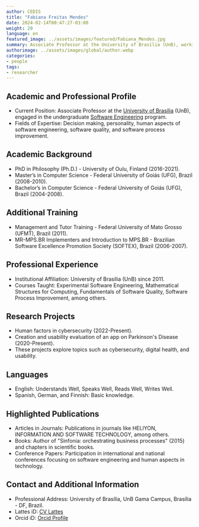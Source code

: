 ```yaml
---
author: CEDIS
title: "Fabiana Freitas Mendes"
date: 2024-02-14T00:47:27-03:00
weight: 20
language: en
featured_image: ../assets/images/featured/Fabiana_Mendes.jpg
summary: Associate Professor at the University of Brasília (UnB), working in the undergraduate Software Engineering program.
authorimage: ../assets/images/global/author.webp
categories:
- people
tags: 
- researcher
---
```

## Academic and Professional Profile
- Current Position: Associate Professor at the [University of Brasília](https://www.unb.br/) (UnB), engaged in the undergraduate [Software Engineering](http://software.unb.br/) program.
- Fields of Expertise: Decision making, personality, human aspects of software engineering, software quality, and software process improvement.
## Academic Background
- PhD in Philosophy (Ph.D.) - University of Oulu, Finland (2016-2021).
- Master’s in Computer Science - Federal University of Goiás (UFG), Brazil (2008-2010).
- Bachelor’s in Computer Science - Federal University of Goiás (UFG), Brazil (2004-2008).
## Additional Training
- Management and Tutor Training - Federal University of Mato Grosso (UFMT), Brazil (2011).
- MR-MPS.BR Implementers and Introduction to MPS.BR - Brazilian Software Excellence Promotion Society (SOFTEX), Brazil (2006-2007).
## Professional Experience
- Institutional Affiliation: University of Brasília (UnB) since 2011.
- Courses Taught: Experimental Software Engineering, Mathematical Structures for Computing, Fundamentals of Software Quality, Software Process Improvement, among others.
## Research Projects
- Human factors in cybersecurity (2022-Present).
- Creation and usability evaluation of an app on Parkinson's Disease (2020-Present).
- These projects explore topics such as cybersecurity, digital health, and usability.
## Languages
- English: Understands Well, Speaks Well, Reads Well, Writes Well.
- Spanish, German, and Finnish: Basic knowledge.
## Highlighted Publications
- Articles in Journals: Publications in journals like HELIYON, INFORMATION AND SOFTWARE TECHNOLOGY, among others.
- Books: Author of "Sinfonia: orchestrating business processes" (2015) and chapters in scientific books.
- Conference Papers: Participation in international and national conferences focusing on software engineering and human aspects in technology.
## Contact and Additional Information
- Professional Address: University of Brasília, UnB Gama Campus, Brasília - DF, Brazil.
- Lattes iD: [CV Lattes](http://lattes.cnpq.br/7675506667619564)
- Orcid iD: [Orcid Profile](https://orcid.org/0000-0002-1724-2044)